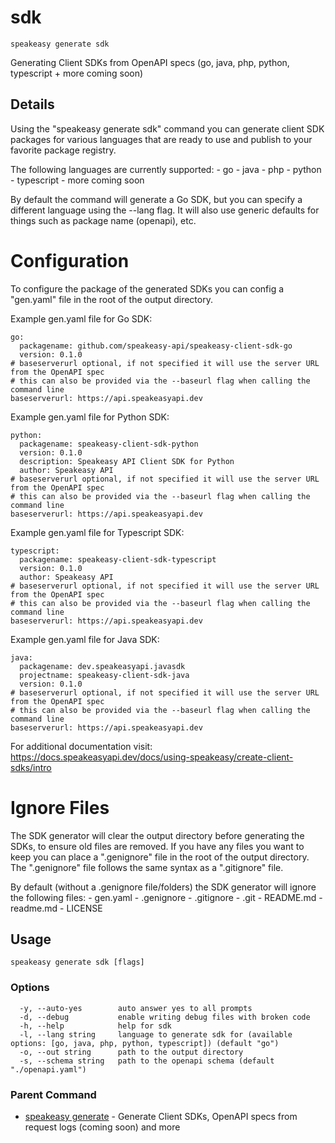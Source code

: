 # sdk  
`speakeasy generate sdk`  


Generating Client SDKs from OpenAPI specs (go, java, php, python, typescript + more coming soon)  

## Details

Using the "speakeasy generate sdk" command you can generate client SDK packages for various languages
that are ready to use and publish to your favorite package registry.

The following languages are currently supported:
	- go
	- java
	- php
	- python
	- typescript
	- more coming soon

By default the command will generate a Go SDK, but you can specify a different language using the --lang flag.
It will also use generic defaults for things such as package name (openapi), etc.

# Configuration

To configure the package of the generated SDKs you can config a "gen.yaml" file in the root of the output directory.

Example gen.yaml file for Go SDK:

```
go:
  packagename: github.com/speakeasy-api/speakeasy-client-sdk-go
  version: 0.1.0
# baseserverurl optional, if not specified it will use the server URL from the OpenAPI spec 
# this can also be provided via the --baseurl flag when calling the command line
baseserverurl: https://api.speakeasyapi.dev 
```

Example gen.yaml file for Python SDK:

```
python:
  packagename: speakeasy-client-sdk-python
  version: 0.1.0
  description: Speakeasy API Client SDK for Python
  author: Speakeasy API
# baseserverurl optional, if not specified it will use the server URL from the OpenAPI spec 
# this can also be provided via the --baseurl flag when calling the command line
baseserverurl: https://api.speakeasyapi.dev 
```

Example gen.yaml file for Typescript SDK:

```
typescript:
  packagename: speakeasy-client-sdk-typescript
  version: 0.1.0
  author: Speakeasy API
# baseserverurl optional, if not specified it will use the server URL from the OpenAPI spec
# this can also be provided via the --baseurl flag when calling the command line
baseserverurl: https://api.speakeasyapi.dev
```

Example gen.yaml file for Java SDK:

```
java:
  packagename: dev.speakeasyapi.javasdk
  projectname: speakeasy-client-sdk-java
  version: 0.1.0
# baseserverurl optional, if not specified it will use the server URL from the OpenAPI spec
# this can also be provided via the --baseurl flag when calling the command line
baseserverurl: https://api.speakeasyapi.dev
```

For additional documentation visit: https://docs.speakeasyapi.dev/docs/using-speakeasy/create-client-sdks/intro

# Ignore Files

The SDK generator will clear the output directory before generating the SDKs, to ensure old files are removed. 
If you have any files you want to keep you can place a ".genignore" file in the root of the output directory.
The ".genignore" file follows the same syntax as a ".gitignore" file.

By default (without a .genignore file/folders) the SDK generator will ignore the following files:
	- gen.yaml
	- .genignore
	- .gitignore
	- .git
	- README.md
	- readme.md
	- LICENSE



## Usage

```
speakeasy generate sdk [flags]
```

### Options

```
  -y, --auto-yes        auto answer yes to all prompts
  -d, --debug           enable writing debug files with broken code
  -h, --help            help for sdk
  -l, --lang string     language to generate sdk for (available options: [go, java, php, python, typescript]) (default "go")
  -o, --out string      path to the output directory
  -s, --schema string   path to the openapi schema (default "./openapi.yaml")
```

### Parent Command

* [speakeasy generate](README.md)	 - Generate Client SDKs, OpenAPI specs from request logs (coming soon) and more
